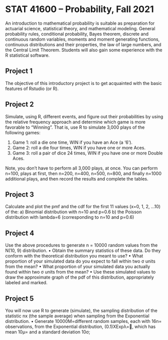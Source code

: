 # STAT 41600 – Probability, Fall 2021

An introduction to mathematical probability is suitable as preparation for actuarial science, statistical theory, and mathematical modeling. General probability rules, conditional probability, Bayes theorem, discrete and continuous random variables, moments and moment generating functions, continuous distributions and their properties, the law of large numbers, and the Central Limit Theorem. Students will also gain some experience with the R statistical software.

## Project 1
The objective of this introductory project is to get acquainted with the basic features of Rstudio (or R).

## Project 2
Simulate, using R, different events, and figure out their probabilities by using the relative frequency approach and determine which game is more favorable to “Winning”. That is, use R to simulate 3,000 plays of the following games:
1) Game 1: roll a die one time, WIN if you have an Ace (a ‘6’).
2) Game 2: roll a die four times, WIN if you have one or more Aces.
3) Game 3: roll a pair of dice 24 times, WIN if you have one or more Double Aces.

Note, you don’t have to perform all 3,000 plays, at once. You can perform n=100, plays at first, then n=200, n=400, n=500, n=800, and finally n=1000 additional plays, and then record the results and complete the tables.

## Project 3 
Calculate and plot the pmf and the cdf for the first 11 values (x=0, 1, 2, …10) of the:
a) Binomial distribution with n=10 and p=0.6
b) the Poisson distribution with lambda=6 (corresponding to n=10 and p=0.6)

## Project 4
Use the above procedures to generate n = 10000 random values from the N(10, 9) distribution.
• Obtain the summary statistics of these data. Do they conform with the theoretical distribution you
meant to use?
• What proportion of your simulated data do you expect to fall within two σ units from the mean?
• What proportion of your simulated data you actually found within two σ units from the mean?
• Use these simulated values to draw the approximate graph of the pdf of this distribution, appropriately
labeled and marked.

## Project 5
You will now use R to generate (simulate), the sampling distribution of the statistic nx (the sample average) when sampling from the Exponential distribution.
• Generate 10000M=different random samples, each with 16n= observations, from the Exponential distribution, (0.1)XExpλ=, which has mean 10μ= and a standard deviation 10σ;



